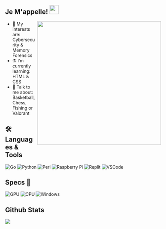  ## Je M'appelle!  <img src="https://i.imgur.com/TXOjIsn.gif" width="29px">


<img src="https://i.imgur.com/tTvkUOz.gif" align="right" width="400" height="auto"/> </a>


- 🔭 My interests are: Cybersecurity & Memory Forensics
- ⚗️ I’m currently learning: HTML & CSS
- 💬 Talk to me about: Basketball, Chess, Fishing or Valorant

## 🛠 Languages & Tools 

![Go](https://img.shields.io/badge/Go-00ADD8?style=for-the-badge&logo=go&logoColor=white)
![Python](https://img.shields.io/badge/Python-3776AB?style=for-the-badge&logo=python&logoColor=white)
![Perl](https://img.shields.io/badge/Perl-39457E?style=for-the-badge&logo=perl&logoColor=white)
![Raspberry Pi](https://img.shields.io/badge/Raspberry%20Pi-A22846?style=for-the-badge&logo=Raspberry%20Pi&logoColor=white)
![Replit](https://img.shields.io/badge/replit-667881?style=for-the-badge&logo=replit&logoColor=white)
![VSCode](https://img.shields.io/badge/Visual_Studio_Code-0078D4?style=for-the-badge&logo=visual%20studio%20code&logoColor=white)

## Specs 🧪

![GPU](https://img.shields.io/badge/AMD-Radeon_RX_5500-ED1C24?style=for-the-badge&logo=amd&logoColor=white)
![CPU](https://img.shields.io/badge/AMD-Ryzen_7_3800X-ED1C24?style=for-the-badge&logo=amd&logoColor=white)
![Windows](https://img.shields.io/badge/Windows-0078D6?style=for-the-badge&logo=windows&logoColor=white) 

## Github Stats 

<img src="https://github-readme-stats.vercel.app/api/top-langs?username=girlhefunnyaf44&layout=compact&theme=tokyonight"/>
